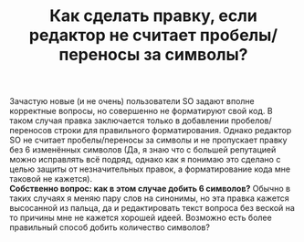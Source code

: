 ﻿---
title: "Как сделать правку, если редактор не считает пробелы/переносы за символы?"
se.owner.user_id: 292793
se.owner.display_name: "T0xee.n17"
se.owner.link: "https://ru.meta.stackoverflow.com/users/292793/t0xee-n17"
se.link: "https://ru.meta.stackoverflow.com/questions/12384/%d0%9a%d0%b0%d0%ba-%d1%81%d0%b4%d0%b5%d0%bb%d0%b0%d1%82%d1%8c-%d0%bf%d1%80%d0%b0%d0%b2%d0%ba%d1%83-%d0%b5%d1%81%d0%bb%d0%b8-%d1%80%d0%b5%d0%b4%d0%b0%d0%ba%d1%82%d0%be%d1%80-%d0%bd%d0%b5-%d1%81%d1%87%d0%b8%d1%82%d0%b0%d0%b5%d1%82-%d0%bf%d1%80%d0%be%d0%b1%d0%b5%d0%bb%d1%8b-%d0%bf%d0%b5%d1%80%d0%b5%d0%bd%d0%be%d1%81%d1%8b-%d0%b7%d0%b0-%d1%81%d0%b8%d0%bc%d0%b2%d0%be%d0%bb%d1%8b"
se.question_id: 12384
se.post_type: question
---
<p>Зачастую новые (и не очень) пользователи SO задают вполне корректные вопросы, но совершенно не форматируют свой код. В таком случая правка заключается только в добавлении пробелов/переносов строки для правильного форматирования. Однако редактор SO не считает пробелы/переносы за символы и не пропускает правку без 6 изменённых символов (Да, я знаю что с большей репутацией можно исправлять всё подряд, однако как я понимаю это сделано с целью защиты от незначительных правок, а форматирование кода мне таковой не кажется).<br />
<strong>Собственно вопрос: как в этом случае добить 6 символов?</strong> Обычно в таких случаях я меняю пару слов на синонимы, но эта правка кажется высосанной из пальца, да и редактировать текст вопроса без веской на то причины мне не кажется хорошей идеей. Возможно есть более правильный способ добить количество символов?</p>
